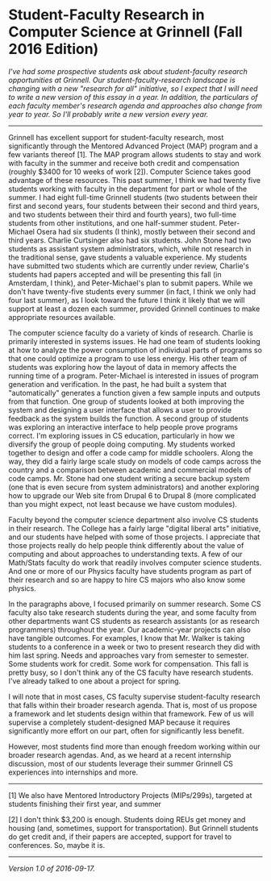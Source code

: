 Student-Faculty Research in Computer Science at Grinnell (Fall 2016 Edition)
============================================================================

*I've had some prospective students ask about student-faculty research
opportunities at Grinnell.  Our student-faculty-research landscape is
changing with a new "research for all" initiative, so I expect that I
will need to write a new version of this essay in a year.  In addition,
the particulars of each faculty member's research agenda and approaches
also change from year to year.  So I'll probably write a new version
every year.*

---

Grinnell has excellent support for student-faculty research, most
significantly through the Mentored Advanced Project (MAP) program and
a few variants thereof [1].  The MAP program allows students to stay and
work with faculty in the summer and receive both credit and compensation
(roughly $3400 for 10 weeks of work [2]).   Computer Science takes
good advantage of these resources.  This past summer, I think we had
twenty five students working with faculty in the department for part
or whole of the summer.  I had eight full-time Grinnell students (two
students between their first and second years, four students between
their second and third years, and two students between their third and
fourth years), two full-time students from other institutions, and one
half-summer student.  Peter-Michael Osera had six students (I think),
mostly between their second and third years.  Charlie Curtsinger also
had six students.  John Stone had two students as assistant system
administrators, which, while not research in the traditional sense, gave
students a valuable experience.  My students have submitted two students
which are currently under review, Charlie's students had papers
accepted and will be presenting this fall (in Amsterdam, I think), and
Peter-Michael's plan to submit papers.  While we don't have twenty-five
students every summer (in fact, I think we only had four last summer),
as I look toward the future I think it likely that we will support at
least a dozen each summer, provided Grinnell continues to make appropriate
resources available.

The computer science faculty do a variety of kinds of research.
Charlie is primarily interested in systems issues.  He had one team of
students looking at how to analyze the power consumption of individual
parts of programs so that one could optimize a program to use less energy.
His other team of students was exploring how the layout of data in memory
affects the running time of a program.  Peter-Michael is interested in
issues of program generation and verification.  In the past, he had
built a system that "automatically" generates a function given a few
sample inputs and outputs from that function.  One group of students
looked at both improving the system and designing a user interface that
allows a user to provide feedback as the system builds the function.
A second group of students was exploring an interactive interface to help
people prove programs correct.  I'm exploring issues in CS education,
particularly in how we diversify the group of people doing computing.
My students worked together to design and offer a code camp for middle
schoolers.  Along the way, they did a fairly large scale study on models
of code camps across the country and a comparison between academic and
commercial models of code camps.  Mr. Stone had one student writing a
secure backup system (one that is even secure from system administrators)
and another exploring how to upgrade our Web site from Drupal 6 to
Drupal 8 (more complicated than you might expect, not least because we
have custom modules).

Faculty beyond the computer science department also involve CS students
in their research.  The College has a fairly large "digital liberal arts"
initiative, and our students have helped with some of those projects.
I appreciate that those projects really do help people think differently
about the value of computing and about approaches to understanding texts.
A few of our Math/Stats faculty do work that readily involves computer
science students.  And one or more of our Physics faculty have students
program as part of their research and so are happy to hire CS majors who
also know some physics.

In the paragraphs above, I focused primarily on summer research.  Some CS
faculty also take research students during the year, and some faculty
from other departments want CS students as research assistants (or as
research programmers) throughout the year.  Our academic-year projects
can also have tangible outcomes.  For examples, I know that Mr. Walker
is taking students to a conference in a week or two to present research
they did with him last spring.  Needs and approaches vary from semester
to semester.  Some students work for credit.  Some work for compensation.
This fall is pretty busy, so I don't think any of the CS faculty have
research students.  I've already talked to one about a project for spring.

I will note that in most cases, CS faculty supervise student-faculty research
that falls within their broader research agenda.  That is, most of us
propose a framework and let students design within that framework.
Few of us will supervise a completely student-designed MAP because it
requires significantly more effort on our part, often for significantly
less benefit.

However, most students find more than enough freedom working within
our broader research agendas.  And, as we heard at a recent internship
discussion, most of our students leverage their summer Grinnell CS 
experiences into internships and more.

---

[1] We also have Mentored Introductory Projects (MIPs/299s), targeted
at students finishing their first year, and summer 

[2] I don't think $3,200 is enough.   Students doing REUs get money
and housing (and, sometimes, support for transportation).  But Grinnell
students do get credit and, if their papers are accepted, support for
travel to conferences.  So, maybe it is.

---

*Version 1.0 of 2016-09-17.*
